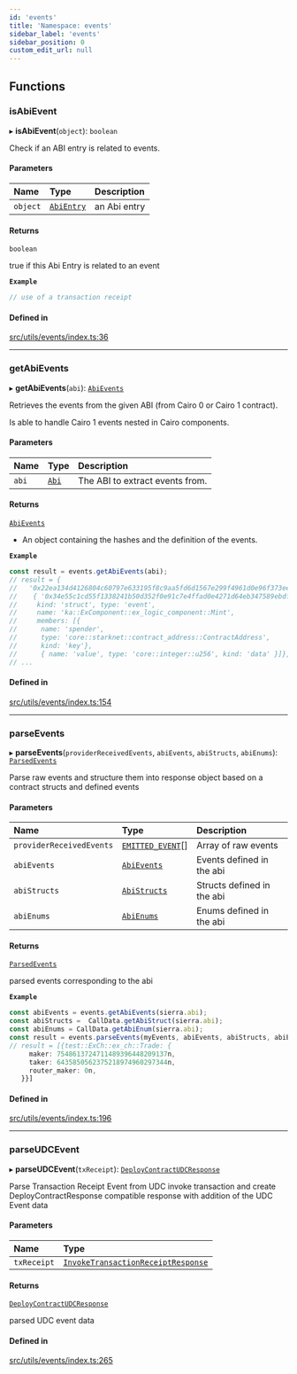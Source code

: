 ```yaml
---
id: 'events'
title: 'Namespace: events'
sidebar_label: 'events'
sidebar_position: 0
custom_edit_url: null
---
```


## Functions

### isAbiEvent

▸ **isAbiEvent**(`object`): `boolean`

Check if an ABI entry is related to events.

#### Parameters

| Name     | Type                            | Description  |
| :------- | :------------------------------ | :----------- |
| `object` | [`AbiEntry`](types.md#abientry) | an Abi entry |

#### Returns

`boolean`

true if this Abi Entry is related to an event

**`Example`**

```typescript
// use of a transaction receipt
```

#### Defined in

[src/utils/events/index.ts:36](https://github.com/starknet-io/starknet.js/blob/v7.6.2/src/utils/events/index.ts#L36)

---

### getAbiEvents

▸ **getAbiEvents**(`abi`): [`AbiEvents`](types.md#abievents)

Retrieves the events from the given ABI (from Cairo 0 or Cairo 1 contract).

Is able to handle Cairo 1 events nested in Cairo components.

#### Parameters

| Name  | Type                  | Description                     |
| :---- | :-------------------- | :------------------------------ |
| `abi` | [`Abi`](types.md#abi) | The ABI to extract events from. |

#### Returns

[`AbiEvents`](types.md#abievents)

- An object containing the hashes and the definition of the events.

**`Example`**

```typescript
const result = events.getAbiEvents(abi);
// result = {
//   '0x22ea134d4126804c60797e633195f8c9aa5fd6d1567e299f4961d0e96f373ee':
//    { '0x34e55c1cd55f1338241b50d352f0e91c7e4ffad0e4271d64eb347589ebdfd16': {
//     kind: 'struct', type: 'event',
//     name: 'ka::ExComponent::ex_logic_component::Mint',
//     members: [{
//      name: 'spender',
//      type: 'core::starknet::contract_address::ContractAddress',
//      kind: 'key'},
//      { name: 'value', type: 'core::integer::u256', kind: 'data' }]},
// ...
```

#### Defined in

[src/utils/events/index.ts:154](https://github.com/starknet-io/starknet.js/blob/v7.6.2/src/utils/events/index.ts#L154)

---

### parseEvents

▸ **parseEvents**(`providerReceivedEvents`, `abiEvents`, `abiStructs`, `abiEnums`): [`ParsedEvents`](types.md#parsedevents)

Parse raw events and structure them into response object based on a contract structs and defined events

#### Parameters

| Name                     | Type                                                          | Description                |
| :----------------------- | :------------------------------------------------------------ | :------------------------- |
| `providerReceivedEvents` | [`EMITTED_EVENT`](types.RPC.RPCSPEC08.API.md#emitted_event)[] | Array of raw events        |
| `abiEvents`              | [`AbiEvents`](types.md#abievents)                             | Events defined in the abi  |
| `abiStructs`             | [`AbiStructs`](types.md#abistructs)                           | Structs defined in the abi |
| `abiEnums`               | [`AbiEnums`](types.md#abienums)                               | Enums defined in the abi   |

#### Returns

[`ParsedEvents`](types.md#parsedevents)

parsed events corresponding to the abi

**`Example`**

```typescript
const abiEvents = events.getAbiEvents(sierra.abi);
const abiStructs =  CallData.getAbiStruct(sierra.abi);
const abiEnums = CallData.getAbiEnum(sierra.abi);
const result = events.parseEvents(myEvents, abiEvents, abiStructs, abiEnums);
// result = [{test::ExCh::ex_ch::Trade: {
     maker: 7548613724711489396448209137n,
     taker: 6435850562375218974960297344n,
     router_maker: 0n,
   }}]
```

#### Defined in

[src/utils/events/index.ts:196](https://github.com/starknet-io/starknet.js/blob/v7.6.2/src/utils/events/index.ts#L196)

---

### parseUDCEvent

▸ **parseUDCEvent**(`txReceipt`): [`DeployContractUDCResponse`](types.md#deploycontractudcresponse)

Parse Transaction Receipt Event from UDC invoke transaction and
create DeployContractResponse compatible response with addition of the UDC Event data

#### Parameters

| Name        | Type                                                                            |
| :---------- | :------------------------------------------------------------------------------ |
| `txReceipt` | [`InvokeTransactionReceiptResponse`](types.md#invoketransactionreceiptresponse) |

#### Returns

[`DeployContractUDCResponse`](types.md#deploycontractudcresponse)

parsed UDC event data

#### Defined in

[src/utils/events/index.ts:265](https://github.com/starknet-io/starknet.js/blob/v7.6.2/src/utils/events/index.ts#L265)
